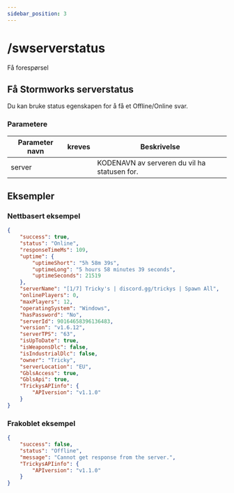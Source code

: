 ```yaml
---
sidebar_position: 3
---
```


# /swserverstatus

<span class="request-bubble request-get">Få forespørsel</span>


## Få Stormworks serverstatus

Du kan bruke <span class="code-text">status</span> egenskapen for å få et <span class="code-text">Offline</span>/<span class="code-text">Online</span>  svar.

### Parametere

| Parameter navn |          kreves           | Beskrivelse                                  |
| -------------- |:-------------------------:| -------------------------------------------- |
| server         | <i class="fas fa-fw fa-check-circle text-success"></i> | KODENAVN av serveren du vil ha statusen for. |

## Eksempler

### Nettbasert eksempel

```json
{
    "success": true,
    "status": "Online",
    "responseTimeMs": 109,
    "uptime": {
        "uptimeShort": "5h 58m 39s",
        "uptimeLong": "5 hours 58 minutes 39 seconds",
        "uptimeSeconds": 21519
    },
    "serverName": "[1/7] Tricky's | discord.gg/trickys | Spawn All",
    "onlinePlayers": 0,
    "maxPlayers": 12,
    "operatingSystem": "Windows",
    "hasPassword": "No",
    "serverId": 90164658396136483,
    "version": "v1.6.12",
    "serverTPS": "63",
    "isUpToDate": true,
    "isWeaponsDlc": false,
    "isIndustrialDlc": false,
    "owner": "Tricky",
    "serverLocation": "EU",
    "GblsAccess": true,
    "GblsApi": true,
    "TrickysAPIinfo": {
        "APIversion": "v1.1.0"
    }
}
```

### Frakoblet eksempel

```json
{
    "success": false,
    "status": "Offline",
    "message": "Cannot get response from the server.",
    "TrickysAPIinfo": {
        "APIversion": "v1.1.0"
    }
}
```